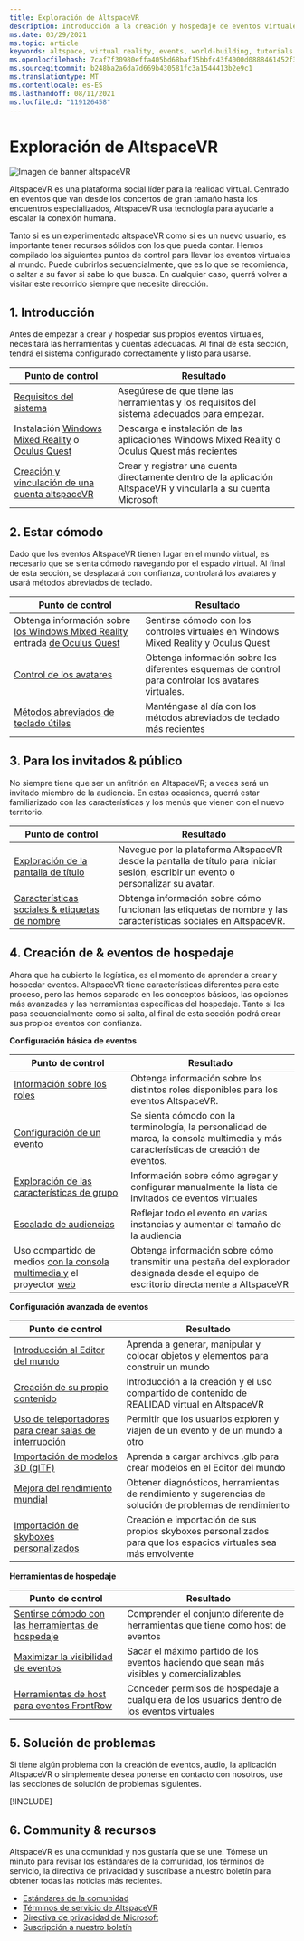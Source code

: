 ```yaml
---
title: Exploración de AltspaceVR
description: Introducción a la creación y hospedaje de eventos virtuales en la plataforma AltspaceVR con nuestro recorrido de punto de control seleccionado.
ms.date: 03/29/2021
ms.topic: article
keywords: altspace, virtual reality, events, world-building, tutorials
ms.openlocfilehash: 7caf7f30980effa405bd68baf15bbfc43f4000d0888461452f36a1445a0b8214
ms.sourcegitcommit: b248ba2a6da7d669b430581fc3a1544413b2e9c1
ms.translationtype: MT
ms.contentlocale: es-ES
ms.lasthandoff: 08/11/2021
ms.locfileid: "119126458"
---
```

# <a name="exploring-altspacevr"></a>Exploración de AltspaceVR

![Imagen de banner altspaceVR](images/altspace-vr-banner.png)

AltspaceVR es una plataforma social líder para la realidad virtual. Centrado en eventos que van desde los concertos de gran tamaño hasta los encuentros especializados, AltspaceVR usa tecnología para ayudarle a escalar la conexión humana.

Tanto si es un experimentado altspaceVR como si es un nuevo usuario, es importante tener recursos sólidos con los que pueda contar. Hemos compilado los siguientes puntos de control para llevar los eventos virtuales al mundo. Puede cubrirlos secuencialmente, que es lo que se recomienda, o saltar a su favor si sabe lo que busca. En cualquier caso, querrá volver a visitar este recorrido siempre que necesite dirección.

## <a name="1-getting-started"></a>1. Introducción

Antes de empezar a crear y hospedar sus propios eventos virtuales, necesitará las herramientas y cuentas adecuadas. Al final de esta sección, tendrá el sistema configurado correctamente y listo para usarse.

|  Punto de control  |  Resultado  |
| --- | --- |
| [Requisitos del sistema](getting-started/system-requirements.md) | Asegúrese de que tiene las herramientas y los requisitos del sistema adecuados para empezar. |
| Instalación [Windows Mixed Reality](getting-started/wmr-installation.md) o [Oculus Quest](getting-started/oculus-installation.md)| Descarga e instalación de las aplicaciones Windows Mixed Reality o Oculus Quest más recientes |
| [Creación y vinculación de una cuenta altspaceVR](getting-started/creating-and-linking-accounts.md) | Crear y registrar una cuenta directamente dentro de la aplicación AltspaceVR y vincularla a su cuenta Microsoft|

## <a name="2-getting-comfortable"></a>2. Estar cómodo

Dado que los eventos AltspaceVR tienen lugar en el mundo virtual, es necesario que se sienta cómodo navegando por el espacio virtual. Al final de esta sección, se desplazará con confianza, controlará los avatares y usará métodos abreviados de teclado.

|  Punto de control  |  Resultado  |
| --- | --- |
| Obtenga información sobre [los Windows Mixed Reality](getting-started/wmr-controls.md) entrada [de Oculus Quest](getting-started/oculus-controls.md) | Sentirse cómodo con los controles virtuales en Windows Mixed Reality y Oculus Quest |
| [Control de los avatares](getting-started/avatar-controls.md) | Obtenga información sobre los diferentes esquemas de control para controlar los avatares virtuales. |
| [Métodos abreviados de teclado útiles](getting-started/keyboard-shortcuts.md) | Manténgase al día con los métodos abreviados de teclado más recientes |

## <a name="3-for-guests--audiences"></a>3. Para los invitados & público

No siempre tiene que ser un anfitrión en AltspaceVR; a veces será un invitado miembro de la audiencia. En estas ocasiones, querrá estar familiarizado con las características y los menús que vienen con el nuevo territorio.

|  Punto de control  |  Resultado  |
| --- | --- |
| [Exploración de la pantalla de título](community/exploring-title-screen.md) | Navegue por la plataforma AltspaceVR desde la pantalla de título para iniciar sesión, escribir un evento o personalizar su avatar. |
| [Características sociales & etiquetas de nombre](faqs/nametags.md) | Obtenga información sobre cómo funcionan las etiquetas de nombre y las características sociales en AltspaceVR. |

## <a name="4-creating--hosting-events"></a>4. Creación de & eventos de hospedaje

Ahora que ha cubierto la logística, es el momento de aprender a crear y hospedar eventos. AltspaceVR tiene características diferentes para este proceso, pero las hemos separado en los conceptos básicos, las opciones más avanzadas y las herramientas específicas del hospedaje. Tanto si los pasa secuencialmente como si salta, al final de esta sección podrá crear sus propios eventos con confianza.

**Configuración básica de eventos**

|  Punto de control  |  Resultado  |
| --- | --- |
| [Información sobre los roles](getting-started/roles.md) | Obtenga información sobre los distintos roles disponibles para los eventos AltspaceVR. |
| [Configuración de un evento](tutorials/creating-an-event.md) | Se sienta cómodo con la terminología, la personalidad de marca, la consola multimedia y más características de creación de eventos. |
| [Exploración de las características de grupo](tutorials/group-features.md) | Información sobre cómo agregar y configurar manualmente la lista de invitados de eventos virtuales |
| [Escalado de audiencias](faqs/scaling-audiences.md) | Reflejar todo el evento en varias instancias y aumentar el tamaño de la audiencia |
| Uso compartido de medios [con la consola multimedia y](tutorials/multimedia-console.md) el proyector [web](tutorials/web-projector-streaming.md) | Obtenga información sobre cómo transmitir una pestaña del explorador designada desde el equipo de escritorio directamente a AltspaceVR |

**Configuración avanzada de eventos**

|  Punto de control  |  Resultado  |
| --- | --- |
| [Introducción al Editor del mundo](world-building/world-editor-getting-started.md) | Aprenda a generar, manipular y colocar objetos y elementos para construir un mundo |
| [Creación de su propio contenido](community/creating-content.md) | Introducción a la creación y el uso compartido de contenido de REALIDAD virtual en AltspaceVR |
| [Uso de teleportadores para crear salas de interrupción](tutorials/teleporting.md) | Permitir que los usuarios exploren y viajen de un evento y de un mundo a otro |
| [Importación de modelos 3D (glTF)](world-building/importing-models.md) | Aprenda a cargar archivos .glb para crear modelos en el Editor del mundo |
| [Mejora del rendimiento mundial](world-building/improving-performance.md) | Obtener diagnósticos, herramientas de rendimiento y sugerencias de solución de problemas de rendimiento |
| [Importación de skyboxes personalizados](world-building/uploading-custom-skyboxes.md) | Creación e importación de sus propios skyboxes personalizados para que los espacios virtuales sea más envolvente |

**Herramientas de hospedaje**

|  Punto de control  |  Resultado  |
| --- | --- |
| [Sentirse cómodo con las herramientas de hospedaje](tutorials/host-tools-overview.md) | Comprender el conjunto diferente de herramientas que tiene como host de eventos |
| [Maximizar la visibilidad de eventos](tutorials/main-events.md) | Sacar el máximo partido de los eventos haciendo que sean más visibles y comercializables |
| [Herramientas de host para eventos FrontRow](tutorials/host-tools-for-events.md) | Conceder permisos de hospedaje a cualquiera de los usuarios dentro de los eventos virtuales |

## <a name="5-troubleshooting"></a>5. Solución de problemas

Si tiene algún problema con la creación de eventos, audio, la aplicación AltspaceVR o simplemente desea ponerse en contacto con nosotros, use las secciones de solución de problemas siguientes. 

[!INCLUDE[](includes/troubleshooting.md)]

## <a name="6-community--resources"></a>6. Community & recursos

AltspaceVR es una comunidad y nos gustaría que se une. Tómese un minuto para revisar los estándares de la comunidad, los términos de servicio, la directiva de privacidad y suscríbase a nuestro boletín para obtener todas las noticias más recientes.

* [Estándares de la comunidad](community/community-standards.md)
* [Términos de servicio de AltspaceVR](community/terms-of-service.md)
* [Directiva de privacidad de Microsoft](https://privacy.microsoft.com/privacystatement)
* [Suscripción a nuestro boletín](community/newsletter-subscriptions.md)